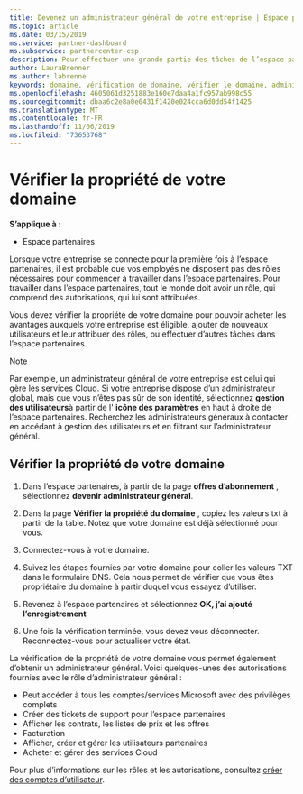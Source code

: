 ```yaml
---
title: Devenez un administrateur général de votre entreprise | Espace partenaires
ms.topic: article
ms.date: 03/15/2019
ms.service: partner-dashboard
ms.subservice: partnercenter-csp
description: Pour effectuer une grande partie des tâches de l’espace partenaires, vous devez d’abord vérifier la propriété de votre domaine. De nombreuses tâches dans l’espace partenaires nécessitent un administrateur général. Si votre entreprise n’en a pas encore, vous pouvez en devenir un.
author: LauraBrenner
ms.author: labrenne
keywords: domaine, vérification de domaine, vérifier le domaine, administrateur général, rôles d’utilisateur, autorisations
ms.openlocfilehash: 4605061d3251883e160e7daa4a1fc957ab998c55
ms.sourcegitcommit: dbaa6c2e8a0e6431f1420e024cca6d0dd54f1425
ms.translationtype: MT
ms.contentlocale: fr-FR
ms.lasthandoff: 11/06/2019
ms.locfileid: "73653768"
---
```

# <a name="verify-your-domain-ownership"></a>Vérifier la propriété de votre domaine

**S’applique à :**

- Espace partenaires

Lorsque votre entreprise se connecte pour la première fois à l’espace partenaires, il est probable que vos employés ne disposent pas des rôles nécessaires pour commencer à travailler dans l’espace partenaires. Pour travailler dans l’espace partenaires, tout le monde doit avoir un rôle, qui comprend des autorisations, qui lui sont attribuées.  

Vous devez vérifier la propriété de votre domaine pour pouvoir acheter les avantages auxquels votre entreprise est éligible, ajouter de nouveaux utilisateurs et leur attribuer des rôles, ou effectuer d’autres tâches dans l’espace partenaires. 

>[!Note]
>Par exemple, un administrateur général de votre entreprise est celui qui gère les services Cloud. Si votre entreprise dispose d’un administrateur global, mais que vous n’êtes pas sûr de son identité, sélectionnez **gestion des utilisateurs**à partir de l' **icône des paramètres** en haut à droite de l’espace partenaires. Recherchez les administrateurs généraux à contacter en accédant à gestion des utilisateurs et en filtrant sur l’administrateur général.

## <a name="verify-your-domain-ownership"></a>Vérifier la propriété de votre domaine

1. Dans l’espace partenaires, à partir de la page **offres d’abonnement** , sélectionnez **devenir administrateur général**. 

2. Dans la page **Vérifier la propriété du domaine** , copiez les valeurs txt à partir de la table. Notez que votre domaine est déjà sélectionné pour vous.

3. Connectez-vous à votre domaine. 

4. Suivez les étapes fournies par votre domaine pour coller les valeurs TXT dans le formulaire DNS.  Cela nous permet de vérifier que vous êtes propriétaire du domaine à partir duquel vous essayez d’utiliser.

5. Revenez à l’espace partenaires et sélectionnez **OK, j’ai ajouté l’enregistrement**

6. Une fois la vérification terminée, vous devez vous déconnecter. Reconnectez-vous pour actualiser votre état. 

La vérification de la propriété de votre domaine vous permet également d’obtenir un administrateur général. Voici quelques-unes des autorisations fournies avec le rôle d’administrateur général :

- Peut accéder à tous les comptes/services Microsoft avec des privilèges complets 
- Créer des tickets de support pour l’espace partenaires
- Afficher les contrats, les listes de prix et les offres
- Facturation
- Afficher, créer et gérer les utilisateurs partenaires
- Acheter et gérer des services Cloud

Pour plus d’informations sur les rôles et les autorisations, consultez [créer des comptes d’utilisateur](create-user-accounts-and-set-permissions.md). 
